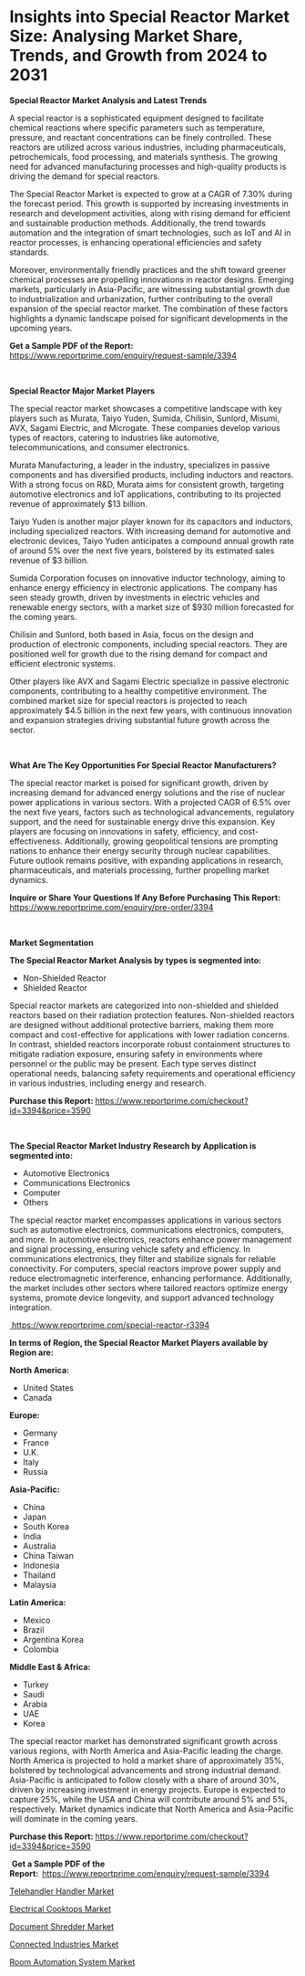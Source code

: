 <p><h1>Insights into Special Reactor Market Size: Analysing Market Share, Trends, and Growth from 2024 to 2031</h1></p><p><strong>Special Reactor Market Analysis and Latest Trends</strong></p>
<p><p>A special reactor is a sophisticated equipment designed to facilitate chemical reactions where specific parameters such as temperature, pressure, and reactant concentrations can be finely controlled. These reactors are utilized across various industries, including pharmaceuticals, petrochemicals, food processing, and materials synthesis. The growing need for advanced manufacturing processes and high-quality products is driving the demand for special reactors.</p><p>The Special Reactor Market is expected to grow at a CAGR of 7.30% during the forecast period. This growth is supported by increasing investments in research and development activities, along with rising demand for efficient and sustainable production methods. Additionally, the trend towards automation and the integration of smart technologies, such as IoT and AI in reactor processes, is enhancing operational efficiencies and safety standards.</p><p>Moreover, environmentally friendly practices and the shift toward greener chemical processes are propelling innovations in reactor designs. Emerging markets, particularly in Asia-Pacific, are witnessing substantial growth due to industrialization and urbanization, further contributing to the overall expansion of the special reactor market. The combination of these factors highlights a dynamic landscape poised for significant developments in the upcoming years.</p></p>
<p><strong>Get a Sample PDF of the Report:&nbsp;</strong> <a href="https://www.reportprime.com/enquiry/request-sample/3394?utm_campaign=1087&utm_medium=2&utm_source=Github&utm_content=ia&utm_term=19112024&utm_id=special-reactor">https://www.reportprime.com/enquiry/request-sample/3394</a></p>
<p>&nbsp;</p>
<p><strong>Special Reactor Major Market Players</strong></p>
<p><p>The special reactor market showcases a competitive landscape with key players such as Murata, Taiyo Yuden, Sumida, Chilisin, Sunlord, Misumi, AVX, Sagami Electric, and Microgate. These companies develop various types of reactors, catering to industries like automotive, telecommunications, and consumer electronics.</p><p>Murata Manufacturing, a leader in the industry, specializes in passive components and has diversified products, including inductors and reactors. With a strong focus on R&D, Murata aims for consistent growth, targeting automotive electronics and IoT applications, contributing to its projected revenue of approximately $13 billion.</p><p>Taiyo Yuden is another major player known for its capacitors and inductors, including specialized reactors. With increasing demand for automotive and electronic devices, Taiyo Yuden anticipates a compound annual growth rate of around 5% over the next five years, bolstered by its estimated sales revenue of $3 billion.</p><p>Sumida Corporation focuses on innovative inductor technology, aiming to enhance energy efficiency in electronic applications. The company has seen steady growth, driven by investments in electric vehicles and renewable energy sectors, with a market size of $930 million forecasted for the coming years.</p><p>Chilisin and Sunlord, both based in Asia, focus on the design and production of electronic components, including special reactors. They are positioned well for growth due to the rising demand for compact and efficient electronic systems.</p><p>Other players like AVX and Sagami Electric specialize in passive electronic components, contributing to a healthy competitive environment. The combined market size for special reactors is projected to reach approximately $4.5 billion in the next few years, with continuous innovation and expansion strategies driving substantial future growth across the sector.</p></p>
<p>&nbsp;</p>
<p><strong>What Are The Key Opportunities For Special Reactor Manufacturers?</strong></p>
<p><p>The special reactor market is poised for significant growth, driven by increasing demand for advanced energy solutions and the rise of nuclear power applications in various sectors. With a projected CAGR of 6.5% over the next five years, factors such as technological advancements, regulatory support, and the need for sustainable energy drive this expansion. Key players are focusing on innovations in safety, efficiency, and cost-effectiveness. Additionally, growing geopolitical tensions are prompting nations to enhance their energy security through nuclear capabilities. Future outlook remains positive, with expanding applications in research, pharmaceuticals, and materials processing, further propelling market dynamics.</p></p>
<p><strong>Inquire or Share Your Questions If Any Before Purchasing This Report:</strong> <a href="https://www.reportprime.com/enquiry/pre-order/3394?utm_campaign=1087&utm_medium=2&utm_source=Github&utm_content=ia&utm_term=19112024&utm_id=special-reactor">https://www.reportprime.com/enquiry/pre-order/3394</a></p>
<p>&nbsp;</p>
<p><strong>Market Segmentation</strong></p>
<p><strong>The Special Reactor Market Analysis by types is segmented into:</strong></p>
<p><ul><li>Non-Shielded Reactor</li><li>Shielded Reactor</li></ul></p>
<p><p>Special reactor markets are categorized into non-shielded and shielded reactors based on their radiation protection features. Non-shielded reactors are designed without additional protective barriers, making them more compact and cost-effective for applications with lower radiation concerns. In contrast, shielded reactors incorporate robust containment structures to mitigate radiation exposure, ensuring safety in environments where personnel or the public may be present. Each type serves distinct operational needs, balancing safety requirements and operational efficiency in various industries, including energy and research.</p></p>
<p><strong>Purchase this Report:&nbsp;</strong><a href="https://www.reportprime.com/checkout?id=3394&price=3590&utm_campaign=1087&utm_medium=2&utm_source=Github&utm_content=ia&utm_term=19112024&utm_id=special-reactor">https://www.reportprime.com/checkout?id=3394&price=3590</a></p>
<p>&nbsp;</p>
<p><strong>The Special Reactor Market Industry Research by Application is segmented into:</strong></p>
<p><ul><li>Automotive Electronics</li><li>Communications Electronics</li><li>Computer</li><li>Others</li></ul></p>
<p><p>The special reactor market encompasses applications in various sectors such as automotive electronics, communications electronics, computers, and more. In automotive electronics, reactors enhance power management and signal processing, ensuring vehicle safety and efficiency. In communications electronics, they filter and stabilize signals for reliable connectivity. For computers, special reactors improve power supply and reduce electromagnetic interference, enhancing performance. Additionally, the market includes other sectors where tailored reactors optimize energy systems, promote device longevity, and support advanced technology integration.</p></p>
<p><a href="https://www.reportprime.com/special-reactor-r3394?utm_campaign=1087&utm_medium=2&utm_source=Github&utm_content=ia&utm_term=19112024&utm_id=special-reactor">&nbsp;https://www.reportprime.com/special-reactor-r3394</a></p>
<p><strong>In terms of Region, the Special Reactor Market Players available by Region are:</strong></p>
<p>
    <p> <strong> North America: </strong>
        <ul>
            <li>United States</li>
            <li>Canada</li>
        </ul>
        </p> 
    <p> <strong> Europe: </strong>
        <ul>
            <li>Germany</li>
            <li>France</li>
            <li>U.K.</li>
            <li>Italy</li>
            <li>Russia</li>
        </ul>
        </p> 
    <p> <strong> Asia-Pacific: </strong>
        <ul>
            <li>China</li>
            <li>Japan</li>
            <li>South Korea</li>
            <li>India</li>
            <li>Australia</li>
            <li>China Taiwan</li>
            <li>Indonesia</li>
            <li>Thailand</li>
            <li>Malaysia</li>
        </ul>
        </p> 
    <p> <strong> Latin America: </strong>
        <ul>
            <li>Mexico</li>
            <li>Brazil</li>
            <li>Argentina Korea</li>
            <li>Colombia</li>
        </ul>
        </p> 
    <p> <strong> Middle East & Africa: </strong>
        <ul>
            <li>Turkey</li>
            <li>Saudi</li>
            <li>Arabia</li>
            <li>UAE</li>
            <li>Korea</li>
        </ul>
    </p>
    </p>
<p><p>The special reactor market has demonstrated significant growth across various regions, with North America and Asia-Pacific leading the charge. North America is projected to hold a market share of approximately 35%, bolstered by technological advancements and strong industrial demand. Asia-Pacific is anticipated to follow closely with a share of around 30%, driven by increasing investment in energy projects. Europe is expected to capture 25%, while the USA and China will contribute around 5% and 5%, respectively. Market dynamics indicate that North America and Asia-Pacific will dominate in the coming years.</p></p>
<p><strong>Purchase this Report: </strong><a href="https://www.reportprime.com/checkout?id=3394&price=3590&utm_campaign=1087&utm_medium=2&utm_source=Github&utm_content=ia&utm_term=19112024&utm_id=special-reactor">https://www.reportprime.com/checkout?id=3394&price=3590</a></p>
<p>&nbsp;<strong>Get a Sample PDF of the Report:&nbsp;&nbsp;</strong><a href="https://www.reportprime.com/enquiry/request-sample/3394?utm_campaign=1087&utm_medium=2&utm_source=Github&utm_content=ia&utm_term=19112024&utm_id=special-reactor">https://www.reportprime.com/enquiry/request-sample/3394</a></p>
<p><strong></strong></p>
<p><p><a href="https://www.linkedin.com/pulse/telehandler-handler-momentum-charting-66-cagr-path-2024-2031-kdl6e?utm_campaign=1087&utm_medium=2&utm_source=Github&utm_content=ia&utm_term=19112024&utm_id=special-reactor">Telehandler Handler Market</a></p><p><a href="https://www.linkedin.com/pulse/electrical-cooktops-industry-analysis-report-market-size-jdgpe?utm_campaign=1087&utm_medium=2&utm_source=Github&utm_content=ia&utm_term=19112024&utm_id=special-reactor">Electrical Cooktops Market</a></p><p><a href="https://www.linkedin.com/pulse/document-shredder-market-segmentation-geographical-regions-b9hze?utm_campaign=1087&utm_medium=2&utm_source=Github&utm_content=ia&utm_term=19112024&utm_id=special-reactor">Document Shredder Market</a></p><p><a href="https://issuu.com/reportprime-2/docs/connected-industries-market-size-20_1a0cf4bf586b2d?utm_campaign=1087&utm_medium=2&utm_source=Github&utm_content=ia&utm_term=19112024&utm_id=special-reactor">Connected Industries Market</a></p><p><a href="https://issuu.com/reportprime-2/docs/room-automation-system-market-size-_3af9e39a3101eb?utm_campaign=1087&utm_medium=2&utm_source=Github&utm_content=ia&utm_term=19112024&utm_id=special-reactor">Room Automation System Market</a></p></p>